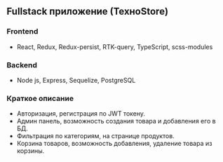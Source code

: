 ## Fullstack приложение (ТехноStore)

### Frontend
* React, Redux, Redux-persist, RTK-query, TypeScript, scss-modules

### Backend
* Node js, Express, Sequelize, PostgreSQL

### Краткое описание
* Авторизация, регистрация по JWT токену.
* Админ панель, возможность создания товара и добавления его в БД.
* Фильтрация по категориям, на странице продуктов.
* Корзина товаров, возможность добавления, удаление товара из корзины.





